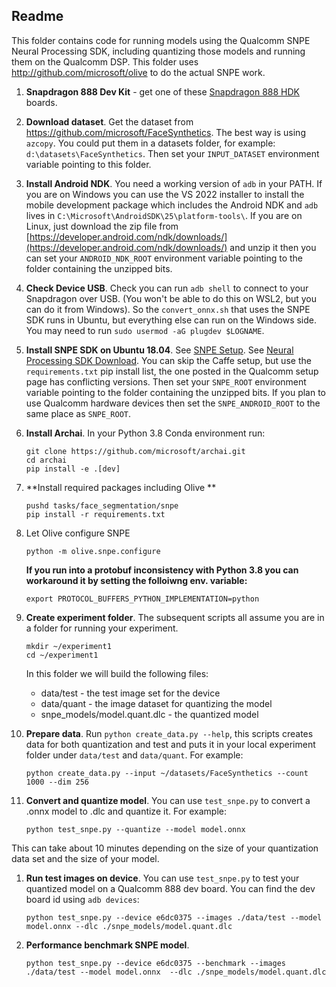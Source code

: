 ## Readme

This folder contains code for running models using the Qualcomm SNPE Neural Processing SDK,
including quantizing those models and running them on the Qualcomm DSP.
This folder uses http://github.com/microsoft/olive to do the actual SNPE work.

1. **Snapdragon 888 Dev Kit** - get one of these [Snapdragon 888 HDK](https://developer.qualcomm.com/hardware/snapdragon-888-hdk) boards.

1. **Download dataset**.  Get the dataset from https://github.com/microsoft/FaceSynthetics.
The best way is using `azcopy`.  You could put them in a datasets folder,
for example: `d:\datasets\FaceSynthetics`.  Then set your `INPUT_DATASET` environment
variable pointing to this folder.

1. **Install Android NDK**. You need a working version of `adb` in your PATH.  If you are
on Windows you can use the VS 2022 installer to install the
mobile development package which includes the Android NDK
and `adb` lives in `C:\Microsoft\AndroidSDK\25\platform-tools\`.
If you are on Linux, just download the zip file from [https://developer.android.com/ndk/downloads/](https://developer.android.com/ndk/downloads/) and unzip it then you can set your `ANDROID_NDK_ROOT` environment variable pointing to the folder containing the unzipped bits.

1. **Check Device USB**.  Check you can run `adb shell` to connect to your Snapdragon
over USB. (You won't be able to do this on WSL2, but you
can do it from Windows).  So the `convert_onnx.sh` that uses
the SNPE SDK runs in Ubuntu, but everything else can run on the Windows side.
You may need to run `sudo usermod -aG plugdev $LOGNAME`.

1. **Install SNPE SDK on Ubuntu 18.04**.
See [SNPE Setup](https://developer.qualcomm.com/sites/default/files/docs/snpe/setup.html).
See [Neural Processing SDK Download](https://developer.qualcomm.com/downloads/qualcomm-neural-processing-sdk-ai-v1600?referrer=node/34505).
You can skip the Caffe setup, but use the `requirements.txt` pip install list, the one posted in the Qualcomm setup page
has conflicting versions.  Then set your `SNPE_ROOT` environment variable pointing to the folder containing the unzipped
bits.  If you plan to use Qualcomm hardware devices then set the `SNPE_ANDROID_ROOT` to the same place as `SNPE_ROOT`.

1. **Install Archai**.  In your Python 3.8 Conda environment run:

    ```
    git clone https://github.com/microsoft/archai.git
    cd archai
    pip install -e .[dev]
    ```

1. **Install required packages including Olive **

    ```
    pushd tasks/face_segmentation/snpe
    pip install -r requirements.txt
    ```

1. Let Olive configure SNPE
    ```
	python -m olive.snpe.configure
    ```

    **If you run into a protobuf inconsistency with Python 3.8 you can workaround
    it by setting the folloiwng env. variable:**
    ```
    export PROTOCOL_BUFFERS_PYTHON_IMPLEMENTATION=python
    ```

1. **Create experiment folder**.  The subsequent scripts all assume you are in a folder for running your experiment.
    ```
    mkdir ~/experiment1
    cd ~/experiment1
    ```

    In this folder we will build the following files:
    - data/test - the test image set for the device
    - data/quant - the image dataset for quantizing the model
    - snpe_models/model.quant.dlc - the quantized model

1. **Prepare data**. Run `python create_data.py --help`, this scripts creates data for both quantization and test and puts it in  your local experiment folder under `data/test` and `data/quant`.  For example:

    ```
    python create_data.py --input ~/datasets/FaceSynthetics --count 1000 --dim 256
    ```

1. **Convert and quantize model**. You can use `test_snpe.py` to convert a .onnx model to .dlc and quantize it.  For
example:
    ```
    python test_snpe.py --quantize --model model.onnx
    ```
This can take about 10 minutes depending on the size of your quantization data set and the size of your model.

1. **Run test images on device**. You can use `test_snpe.py` to test your quantized model on a Qualcomm 888 dev board. You can find the dev board id using `adb devices`:
    ```
    python test_snpe.py --device e6dc0375 --images ./data/test --model model.onnx --dlc ./snpe_models/model.quant.dlc
    ```

6. **Performance benchmark SNPE model**.
    ```
    python test_snpe.py --device e6dc0375 --benchmark --images ./data/test --model model.onnx  --dlc ./snpe_models/model.quant.dlc
    ```
